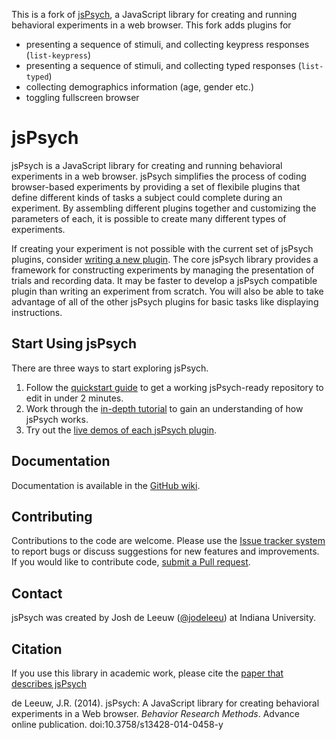 This is a fork of [jsPsych](https://github.com/jodeleeuw/jsPsych), a JavaScript library for creating and running behavioral experiments in a web browser. This fork adds plugins for

* presenting a sequence of stimuli, and collecting keypress responses (```list-keypress```)
* presenting a sequence of stimuli, and collecting typed responses (```list-typed```)
* collecting demographics information (age, gender etc.)
* toggling fullscreen browser

# jsPsych #

jsPsych is a JavaScript library for creating and running behavioral experiments in a web browser. jsPsych simplifies the process of coding browser-based experiments by providing a set of flexibile plugins that define different kinds of tasks a subject could complete during an experiment. By assembling different plugins together and customizing the parameters of each, it is possible to create many different types of experiments.

If creating your experiment is not possible with the current set of jsPsych plugins, consider [writing a new plugin](https://github.com/jodeleeuw/jsPsych/wiki/Create-a-Plugin). The core jsPsych library provides a framework for constructing experiments by managing the presentation of trials and recording data. It may be faster to develop a jsPsych compatible plugin than writing an experiment from scratch. You will also be able to take advantage of all of the other jsPsych plugins for basic tasks like displaying instructions.

Start Using jsPsych
-------------------

There are three ways to start exploring jsPsych.

1. Follow the [quickstart guide](https://github.com/jodeleeuw/jsPsych/wiki/Quickstart) to get a working jsPsych-ready repository to edit in under 2 minutes.
2. Work through the [in-depth tutorial](https://github.com/jodeleeuw/jsPsych/wiki/Getting-started) to gain an understanding of how jsPsych works.
3. Try out the [live demos of each jsPsych plugin](https://github.com/jodeleeuw/jsPsych/wiki/List-of-Plugins).


Documentation
-------------

Documentation is available in the [GitHub wiki](https://github.com/jodeleeuw/jsPsych/wiki).

Contributing
------------

Contributions to the code are welcome. Please use the [Issue tracker system](https://github.com/jodeleeuw/jsPsych/issues) to report bugs or discuss suggestions for new features and improvements. If you would like to contribute code, [submit a Pull request](https://help.github.com/articles/using-pull-requests).


Contact
-------

jsPsych was created by Josh de Leeuw ([@jodeleeu](https://github.com/jodeleeuw)) at Indiana University.

Citation
--------

If you use this library in academic work, please cite the [paper that describes jsPsych](http://link.springer.com/article/10.3758%2Fs13428-014-0458-y)

de Leeuw, J.R. (2014). jsPsych: A JavaScript library for creating behavioral experiments in a Web browser. *Behavior Research Methods*. Advance online publication. doi:10.3758/s13428-014-0458-y
